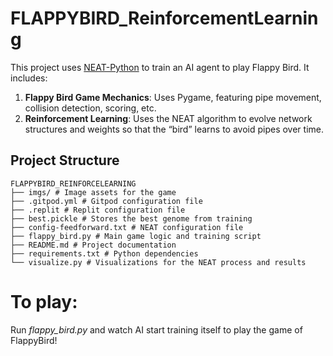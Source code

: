# FLAPPYBIRD_ReinforcementLearning

This project uses [NEAT-Python](https://github.com/CodeReclaimers/neat-python) to train an AI agent to play Flappy Bird. It includes:

1. **Flappy Bird Game Mechanics**: Uses Pygame, featuring pipe movement, collision detection, scoring, etc.  
2. **Reinforcement Learning**: Uses the NEAT algorithm to evolve network structures and weights so that the “bird” learns to avoid pipes over time.

## Project Structure
```
FLAPPYBIRD_REINFORCELEARNING 
├── imgs/ # Image assets for the game 
├── .gitpod.yml # Gitpod configuration file 
├── .replit # Replit configuration file 
├── best.pickle # Stores the best genome from training 
├── config-feedforward.txt # NEAT configuration file 
├── flappy_bird.py # Main game logic and training script 
├── README.md # Project documentation 
├── requirements.txt # Python dependencies 
└── visualize.py # Visualizations for the NEAT process and results
```

# To play:
Run *flappy_bird.py* and watch AI start training itself to play the game of FlappyBird!
